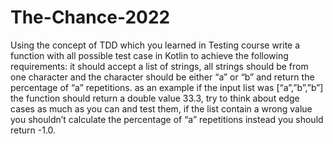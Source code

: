 # The-Chance-2022
Using the concept of TDD which you learned in Testing course write a function with all possible test case in Kotlin to achieve the following requirements:
it should accept a list of strings, all strings should be from one character and the character should be either “a” or “b” and return the percentage of “a” repetitions. as an example if the input list was [“a”,”b”,”b”] the function should return a double value 33.3, try to think about edge cases as much as you can and test them, if the list contain a wrong value you shouldn’t calculate the percentage of “a” repetitions instead you should return -1.0.
